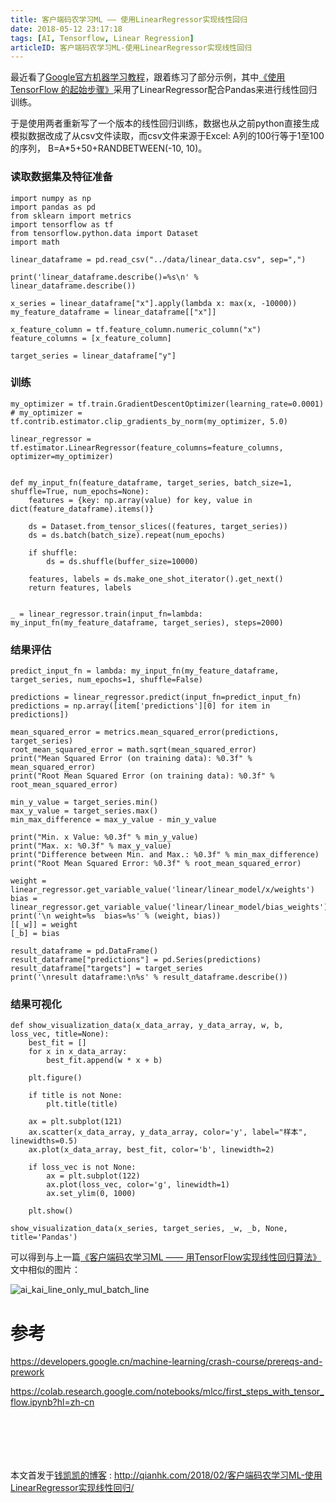 ```yaml
---
title: 客户端码农学习ML —— 使用LinearRegressor实现线性回归
date: 2018-05-12 23:17:18
tags: [AI, Tensorflow, Linear Regression]
articleID: 客户端码农学习ML-使用LinearRegressor实现线性回归
---
```



最近看了[Google官方机器学习教程](https://developers.google.cn/machine-learning/crash-course/prereqs-and-prework)，跟着练习了部分示例，其中[《使用 TensorFlow 的起始步骤》](https://colab.research.google.com/notebooks/mlcc/first_steps_with_tensor_flow.ipynb?hl=zh-cn)采用了LinearRegressor配合Pandas来进行线性回归训练。

于是使用两者重新写了一个版本的线性回归训练，数据也从之前python直接生成模拟数据改成了从csv文件读取，而csv文件来源于Excel: A列的100行等于1至100的序列， B=A*5+50+RANDBETWEEN(-10, 10)。

<!-- more -->

### 读取数据集及特征准备

```
import numpy as np
import pandas as pd
from sklearn import metrics
import tensorflow as tf
from tensorflow.python.data import Dataset
import math

linear_dataframe = pd.read_csv("../data/linear_data.csv", sep=",")

print('linear_dataframe.describe()=%s\n' % linear_dataframe.describe())

x_series = linear_dataframe["x"].apply(lambda x: max(x, -10000))
my_feature_dataframe = linear_dataframe[["x"]]

x_feature_column = tf.feature_column.numeric_column("x")
feature_columns = [x_feature_column]

target_series = linear_dataframe["y"]

```

### 训练

```
my_optimizer = tf.train.GradientDescentOptimizer(learning_rate=0.0001)
# my_optimizer = tf.contrib.estimator.clip_gradients_by_norm(my_optimizer, 5.0)

linear_regressor = tf.estimator.LinearRegressor(feature_columns=feature_columns, optimizer=my_optimizer)


def my_input_fn(feature_dataframe, target_series, batch_size=1, shuffle=True, num_epochs=None):
    features = {key: np.array(value) for key, value in dict(feature_dataframe).items()}

    ds = Dataset.from_tensor_slices((features, target_series))
    ds = ds.batch(batch_size).repeat(num_epochs)

    if shuffle:
        ds = ds.shuffle(buffer_size=10000)

    features, labels = ds.make_one_shot_iterator().get_next()
    return features, labels


_ = linear_regressor.train(input_fn=lambda: my_input_fn(my_feature_dataframe, target_series), steps=2000)
```


### 结果评估

```
predict_input_fn = lambda: my_input_fn(my_feature_dataframe, target_series, num_epochs=1, shuffle=False)

predictions = linear_regressor.predict(input_fn=predict_input_fn)
predictions = np.array([item['predictions'][0] for item in predictions])

mean_squared_error = metrics.mean_squared_error(predictions, target_series)
root_mean_squared_error = math.sqrt(mean_squared_error)
print("Mean Squared Error (on training data): %0.3f" % mean_squared_error)
print("Root Mean Squared Error (on training data): %0.3f" % root_mean_squared_error)

min_y_value = target_series.min()
max_y_value = target_series.max()
min_max_difference = max_y_value - min_y_value

print("Min. x Value: %0.3f" % min_y_value)
print("Max. x: %0.3f" % max_y_value)
print("Difference between Min. and Max.: %0.3f" % min_max_difference)
print("Root Mean Squared Error: %0.3f" % root_mean_squared_error)

weight = linear_regressor.get_variable_value('linear/linear_model/x/weights')
bias = linear_regressor.get_variable_value('linear/linear_model/bias_weights')
print('\n weight=%s  bias=%s' % (weight, bias))
[[_w]] = weight
[_b] = bias

result_dataframe = pd.DataFrame()
result_dataframe["predictions"] = pd.Series(predictions)
result_dataframe["targets"] = target_series
print('\nresult dataframe:\n%s' % result_dataframe.describe())
```

### 结果可视化

```
def show_visualization_data(x_data_array, y_data_array, w, b, loss_vec, title=None):
    best_fit = []
    for x in x_data_array:
        best_fit.append(w * x + b)

    plt.figure()

    if title is not None:
        plt.title(title)

    ax = plt.subplot(121)
    ax.scatter(x_data_array, y_data_array, color='y', label="样本", linewidths=0.5)
    ax.plot(x_data_array, best_fit, color='b', linewidth=2)

    if loss_vec is not None:
        ax = plt.subplot(122)
        ax.plot(loss_vec, color='g', linewidth=1)
        ax.set_ylim(0, 1000)

    plt.show()

show_visualization_data(x_series, target_series, _w, _b, None, title='Pandas')
```

可以得到与上一篇[《客户端码农学习ML —— 用TensorFlow实现线性回归算法》](/2018/02/客户端码农学习ML-用TensorFlow实现线性回归算法/)文中相似的图片：

![ai_kai_line_only_mul_batch_line](/images/ai_kai_line_only_mul_batch_line.png)

# 参考

https://developers.google.cn/machine-learning/crash-course/prereqs-and-prework

https://colab.research.google.com/notebooks/mlcc/first_steps_with_tensor_flow.ipynb?hl=zh-cn

# 　

本文首发于[钱凯凯的博客](http://qianhk.com) : http://qianhk.com/2018/02/客户端码农学习ML-使用LinearRegressor实现线性回归/

